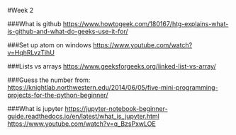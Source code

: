 #Week 2

###What is github
https://www.howtogeek.com/180167/htg-explains-what-is-github-and-what-do-geeks-use-it-for/

###Set up atom on windows
https://www.youtube.com/watch?v=HqhRLvzTihU

###Lists vs arrays
https://www.geeksforgeeks.org/linked-list-vs-array/

###Guess the number from:
https://knightlab.northwestern.edu/2014/06/05/five-mini-programming-projects-for-the-python-beginner/

###What is jupyter
https://jupyter-notebook-beginner-guide.readthedocs.io/en/latest/what_is_jupyter.html
https://www.youtube.com/watch?v=q_BzsPxwLOE

